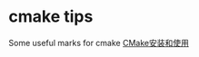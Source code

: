 # cmake tips
Some useful marks for cmake
[CMake安装和使用](http://blog.sina.com.cn/s/blog_5aee9eaf0100y36u.html)
